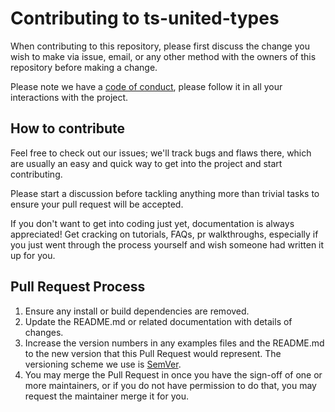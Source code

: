 # Contributing to ts-united-types

When contributing to this repository, please first discuss the change you wish to make via issue,
email, or any other method with the owners of this repository before making a change.  

Please note we have a [code of conduct](.github/CODE_OF_CONDUCT.md), please follow it in all your interactions with the project.

## How to contribute

Feel free to check out our issues; we'll track bugs and flaws there, which are usually an easy and quick way to 
get into the project and start contributing.  

Please start a discussion before
tackling anything more than trivial tasks to ensure your pull request will be accepted.

If you don't want to get into coding just yet, documentation is always appreciated! Get cracking on tutorials, FAQs, 
pr walkthroughs, especially if you just went through the process yourself and wish someone had written it up for you.

## Pull Request Process

1. Ensure any install or build dependencies are removed.
2. Update the README.md or related documentation with details of changes.
3. Increase the version numbers in any examples files and the README.md to the new version that this
   Pull Request would represent. The versioning scheme we use is [SemVer](http://semver.org/).
4. You may merge the Pull Request in once you have the sign-off of one or more maintainers, or if you 
   do not have permission to do that, you may request the maintainer merge it for you.
